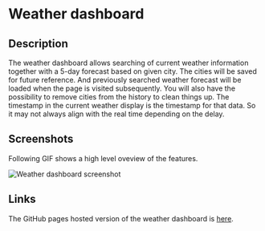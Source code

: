 # Weather dashboard

## Description

The weather dashboard allows searching of current weather information together with a 5-day forecast based on given city. The cities will be saved for future reference. And previously searched weather forecast will be loaded when the page is visited subsequently. You will also have the possibility to remove cities from the history to clean things up. The timestamp in the current weather display is the timestamp for that data. So it may not always align with the real time depending on the delay.

## Screenshots
Following GIF shows a high level oveview of the features.

![Weather dashboard screenshot](./images/Weather.gif)


## Links
The GitHub pages hosted version of the weather dashboard is [here](https://frye.github.io/weather-dashboard/).
